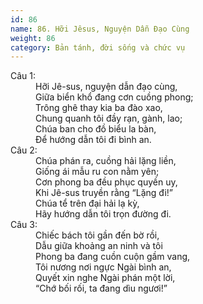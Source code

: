 ```yaml
---
id: 86
name: 86. Hỡi Jêsus, Nguyện Dẫn Đạo Cùng
weight: 86
category: Bản tánh, đời sống và chức vụ
---
```

<dl><dt>Câu 1:</dt><dd data-verse="1">Hỡi Jê-sus, nguyện dẫn đạo cùng, <br/>Giữa biển khổ đang cơn cuồng phong; <br/>Trông ghê thay kia ba đào xao, <br/>Chung quanh tôi đầy rạn, gành, lao; <br/>Chúa ban cho đồ biểu la bàn, <br/>Để hướng dẫn tôi đi bình an. </dd><dt>Câu 2:</dt><dd data-verse="2">Chúa phán ra, cuồng hải lặng liền, <br/>Giống ái mẫu ru con nằm yên; <br/>Cơn phong ba đều phục quyền uy, <br/>Khi Jê-sus truyền rằng “Lặng đi!” <br/>Chúa tể trên đại hải lạ kỳ, <br/>Hãy hướng dẫn tôi trọn đường đi. </dd><dt>Câu 3:</dt><dd data-verse="3">Chiếc bách tôi gần đến bờ rồi, <br/>Dẫu giữa khoảng an ninh và tôi <br/>Phong ba đang cuồn cuộn gầm vang, <br/>Tôi nương nơi ngực Ngài bình an, <br/>Quyết xin nghe Ngài phán một lời, <br/>“Chớ bối rối, ta đang dìu ngươi!” </dd></dl>
